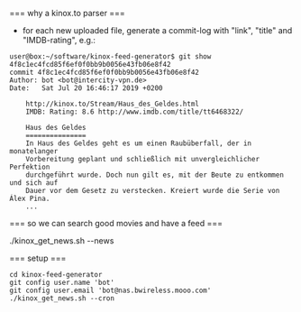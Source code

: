 === why a kinox.to parser ===

* for each new uploaded file, generate a commit-log with "link", "title" and "IMDB-rating", e.g.:

```
user@box:~/software/kinox-feed-generator$ git show 4f8c1ec4fcd85f6ef0f0bb9b0056e43fb06e8f42
commit 4f8c1ec4fcd85f6ef0f0bb9b0056e43fb06e8f42
Author: bot <bot@intercity-vpn.de>
Date:   Sat Jul 20 16:46:17 2019 +0200

    http://kinox.to/Stream/Haus_des_Geldes.html
    IMDB: Rating: 8.6 http://www.imdb.com/title/tt6468322/

    Haus des Geldes
    ===============
    In Haus des Geldes geht es um einen Raubüberfall, der in monatelanger
    Vorbereitung geplant und schließlich mit unvergleichlicher Perfektion
    durchgeführt wurde. Doch nun gilt es, mit der Beute zu entkommen und sich auf
    Dauer vor dem Gesetz zu verstecken. Kreiert wurde die Serie von Álex Pina.
    ...

```

=== so we can search good movies and have a feed ===

./kinox_get_news.sh --news

=== setup ===

```
cd kinox-feed-generator
git config user.name 'bot'
git config user.email 'bot@nas.bwireless.mooo.com'
./kinox_get_news.sh --cron
```
